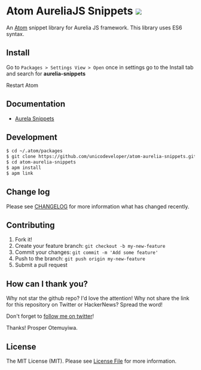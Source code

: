 # Atom AureliaJS Snippets ![](https://img.shields.io/badge/unicodeveloper-approved-brightgreen.svg)

An [Atom](https://atom.io/) snippet library for Aurelia JS framework. This library uses ES6 syntax.

Install
-------

Go to `Packages > Settings View > Open` once in settings go to the Install tab and search for **aurelia-snippets**

Restart Atom

Documentation
--------

-	[Aurela Snippets](https://github.com/unicodeveloper/atom-aurelia-snippets/wiki/Aurelia-Snippets)


Development
-----------

```sh
$ cd ~/.atom/packages
$ git clone https://github.com/unicodeveloper/atom-aurelia-snippets.git
$ cd atom-aurelia-snippets
$ apm install
$ apm link
```

## Change log

Please see [CHANGELOG](CHANGELOG.md) for more information what has changed recently.

## Contributing

1.	Fork it!
2.	Create your feature branch: `git checkout -b my-new-feature`
3.	Commit your changes: `git commit -m 'Add some feature'`
4.	Push to the branch: `git push origin my-new-feature`
5.	Submit a pull request

## How can I thank you?

Why not star the github repo? I'd love the attention! Why not share the link for this repository on Twitter or HackerNews? Spread the word!

Don't forget to [follow me on twitter](https://twitter.com/unicodeveloper)!

Thanks!
Prosper Otemuyiwa.

## License

The MIT License (MIT). Please see [License File](LICENSE.md) for more information.
